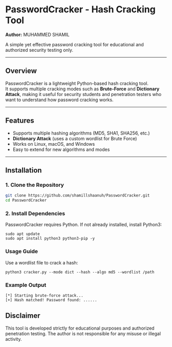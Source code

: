 #  PasswordCracker - Hash Cracking Tool
**Author:** MUHAMMED SHAMIL

A simple yet effective password cracking tool for educational and authorized security testing only.

---

##  Overview
PasswordCracker is a lightweight Python-based hash cracking tool.  
It supports multiple cracking modes such as **Brute-Force** and **Dictionary Attack**, making it useful for security students and penetration testers who want to understand how password cracking works.

---

##  Features
- Supports multiple hashing algorithms (MD5, SHA1, SHA256, etc.)
- **Dictionary Attack** (uses a custom wordlist for Brute Force)
- Works on Linux, macOS, and Windows
- Easy to extend for new algorithms and modes

---

##  Installation

### 1. Clone the Repository
```bash
git clone https://github.com/shamillshaanuh/PasswordCracker.git
cd PasswordCracker
```
### 2. Install Dependencies

PasswordCracker requires Python. 
If not already installed, install Python3:
```
sudo apt update
sudo apt install python3 python3-pip -y
```
### Usage Guide

Use a wordlist file to crack a hash:
```
python3 cracker.py --mode dict --hash --algo md5 --wordlist /path
```
### Example Output
```
[*] Starting brute-force attack...
[+] Hash matched! Password found: ......
```
## Disclaimer

This tool is developed strictly for educational purposes and authorized penetration testing.
The author is not responsible for any misuse or illegal activity.
